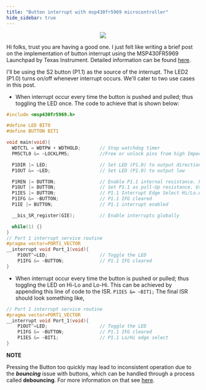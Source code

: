 ```yaml
---
title: "Button interrupt with msp430fr5969 microcontroller"
hide_sidebar: true
---
```


<p align="center">
  <img src="http://azug.minpet.unibas.ch/~lukas/bricol/msp430/img/msp430FR5969_Launchpad_wolverine1.jpg"/>
</p>


Hi folks, trust you are having a good one. I just felt like writing a brief post on the implementation of button interrupt using the MSP430FR5969 Launchpad by Texas Instrument. Detailed information can be found [here](http://processors.wiki.ti.com/index.php/MSP430_LaunchPad_PushButton).

I'll be using the S2 button (P1.1) as the source of the interrupt. The LED2 (P1.0) turns on/off whenever interrupt occurs. We'll cater to two use cases in this post.

- When interrupt occur every time the button is pushed and pulled; thus toggling the LED once. The code to achieve that is shown below:

```c
#include <msp430fr5969.h>

#define LED BIT0
#define BUTTON BIT1

void main(void){
  WDTCTL = WDTPW + WDTHOLD;       // Stop watchdog timer
  PM5CTL0 &= ~LOCKLPM5;           //Free or unlock pins from high Impedance

  P1DIR |= LED;                   // Set LED (P1.0) to output direction
  P1OUT &= ~LED;                  // Set LED (P1.0) to output low

  P1REN |= BUTTON;                // Enable P1.1 internal resistance. Use PIREN $= ~BUTTON to turn it off
  P1OUT |= BUTTON;                // Set P1.1 as pull-Up resistance. Use P1OUT $= ~BUTTON for pull-down
  P1IES |= BUTTON;                // P1.1 Interrupt Edge Select Hi/Lo.use P1IES &= ~BUTTON for Lo/Hi
  P1IFG &= ~BUTTON;               // P1.1 IFG cleared
  P1IE |= BUTTON;                 // P1.1 interrupt enabled

  __bis_SR_register(GIE);         // Enable interrupts globally

  while(1) {}
}
// Port 1 interrupt service routine
#pragma vector=PORT1_VECTOR
__interrupt void Port_1(void){
    P1OUT^=LED;                   // Toggle the LED
    P1IFG &= ~BUTTON;             // P1.1 IFG cleared
}
```


- When interrupt occur every time the button is pushed or pulled; thus toggling the LED on Hi-Lo and Lo-Hi. This can be achieved by appending this line of code to the ISR. `P1IES &= ~BIT1;` The final ISR should look something like,
```c
// Port 1 interrupt service routine
#pragma vector=PORT1_VECTOR
__interrupt void Port_1(void){
    P1OUT^=LED;                   // Toggle the LED
    P1IFG &= ~BUTTON;             // P1.1 IFG cleared
    P1IES &= ~BIT1;               // P1.1 Lo/Hi edge select
}
```

**NOTE**

Pressing the Button too quickly may lead to inconsistent operation due to the ***bouncing*** issue with buttons, which can be handled through a process called **debouncing**. For more information on that see [here](http://processors.wiki.ti.com/index.php/MSP430_LaunchPad_PushButton).
